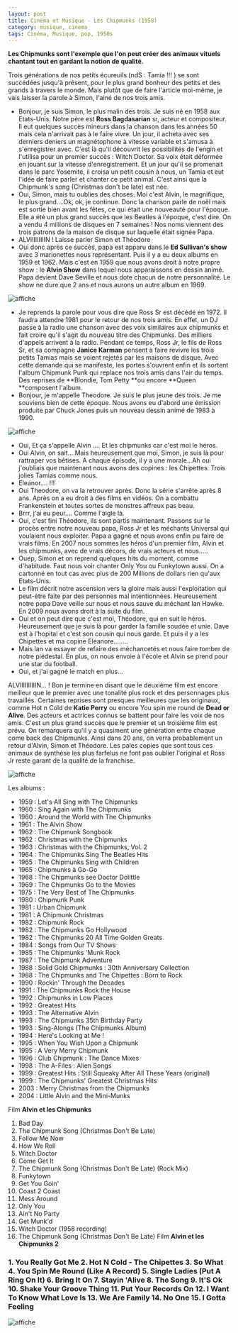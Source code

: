 ```yaml
---
layout: post
title: Cinéma et Musique - Les Chipmunks (1958)
category: musique, cinema
tags: Cinéma, Musique, pop, 1950s
---
```



**Les Chipmunks sont l'exemple que l'on peut créer des animaux vituels chantant tout en gardant la notion de qualité.**

Trois générations de nos petits écureuils (ndS : Tamia !!! ) se sont succédées jusqu'à présent, pour le plus grand bonheur des petits et des grands à travers le monde. Mais plutôt que de faire l'article moi-même, je vais laisser la parole à Simon, l'ainé de nos trois amis.



* Bonjour, je suis Simon, le plus malin des trois. Je suis né en 1958 aux Etats-Unis. Notre père est **Ross Bagdasarian** sr, acteur et compositeur. Il eut quelques succès mineurs dans la chanson dans les années 50 mais cela n'arrivait pas à le faire vivre. Un jour, il acheta avec ses derniers deniers un magnétophone à vitesse variable et s'amusa à s'enregistrer avec. C'est là qu'il découvrit les possibilités de l'engin et l'utilisa pour un premier succès : Witch Doctor. Sa voix était déformée en jouant sur la vitesse d'enregistrement. Et un jour qu'il se promenait dans le parc Yosemite, il croisa un petit cousin à nous, un Tamia et eut l'idée de faire parler et chanter ce petit animal. C'est ainsi que la Chipmunk's song (Christmas don't be late) est née.
* Oui, Simon, mais tu oublies des choses. Moi c'est Alvin, le magnifique, le plus grand….Ok, ok, je continue. Donc la chanson parle de noël mais est sortie bien avant les fêtes, ce qui était une nouveauté pour l'époque. Elle a été un plus grand succès que les Beatles à l'époque, c'est dire. On a vendu 4 millions de disques en 7 semaines ! Nos noms viennent des trois patrons de la maison de disque sur laquelle était signée Papa.
* ALVIIIIIIIIIN ! Laisse parler Simon et Théodore
* Oui donc après ce succès, papa est apparu dans le **Ed Sullivan's show** avec 3 marionettes nous représentant. Puis il y a eu deux albums en 1959 et 1962. Mais c'est en 1959 que nous avons droit à notre propre show : le **Alvin Show** dans lequel nous apparaissons en dessin animé. Papa devient Dave Seville et nous dote chacun de notre personnalité. Le show ne dure que 2 ans et nous aurons un autre album en 1969.

![affiche](http://cheziceman.files.wordpress.com/2014/11/chipmunks2.jpg)

* Je reprends la parole pour vous dire que Ross Sr est décédé en 1972. Il faudra attendre 1981 pour le retour de nos trois amis. En effet, un DJ passe à la radio une chanson avec des voix similaires aux chipmunks et fait croire qu'il s'agit du nouveau titre des Chipmunks. Des milliers d'appels arrivent à la radio. Pendant ce temps, Ross Jr, le fils de Ross Sr, et sa compagne **Janice Karman** pensent à faire revivre les trois petits Tamias mais se voient rejetés par les maisons de disque. Avec cette demande qui se manifeste, les portes s'ouvrent enfin et ils sortent l'album Chipmunk Punk qui replace nos trois amis dans l'air du temps. Des reprises de **Blondie, Tom Petty **ou encore **Queen **composent l'album.
* Bonjour, je m'appelle Theodore. Je suis le plus jeune des trois. Je me souviens bien de cette époque. Nous avons eu d'abord une émission produite par Chuck Jones puis un nouveau dessin animé de 1983 à 1990.

![affiche](http://cheziceman.files.wordpress.com/2014/11/chipmunks3.jpg)


* Oui, Et ça s'appelle Alvin …. Et les chipmunks car c'est moi le héros.
* Oui Alvin, on sait….Mais heureusement que moi, Simon, je suis là pour rattraper vos bêtises. A chaque épisode, il y a une morale…Ah oui j'oubliais que maintenant nous avons des copines : les Chipettes. Trois jolies Tamias comme nous.
* Eleanor…. !!!
* Oui Theodore, on va la retrouver après. Donc la série s'arrête après 8 ans. Après on a eu droit à des films en vidéos. On a combattu Frankenstein et toutes sortes de monstres affreux pas beau.
* Brrr, j'ai eu peur…. Comme l'aigle là.
* Oui, c'est fini Théodore, ils sont partis maintenant. Passons sur le procès entre notre nouveau papa, Ross Jr et les méchants Universal qui voulaient nous exploiter. Papa a gagné et nous avons enfin pu faire de vrais films. En 2007 nous sommes les héros d'un premier film, Alvin et les chipmunks, avec de vrais décors, de vrais acteurs et nous…..
* Ouep, Simon et on reprend quelques hits du moment, comme d'habitude. Faut nous voir chanter Only You ou Funkytown aussi. On a cartonné en tout cas avec plus de 200 Millions de dollars rien qu'aux Etats-Unis.
* Le film décrit notre ascension vers la gloire mais aussi l'exploitation qui peut-être faite par des personnes mal intentionnées. Heureusement notre papa Dave veille sur nous et nous sauve du méchant Ian Hawke. En 2009 nous avons droit à la suite du film.
* Oui et on peut dire que c'est moi, Théodore, qui en suit le héros. Heureusement que je suis là pour garder la famille soudée et unie. Dave est à l'hopital et c'est son cousin qui nous garde. Et puis il y a les Chipettes et ma copine Eleanore……..
* Mais Ian va essayer de refaire des méchancetés et nous faire tomber de notre piédestal. En plus, on nous envoie à l'école et Alvin se prend pour une star du football.
* Oui, et j'ai gagné le match en plus…

ALVIIIIIIIIIIN… ! Bon je termine en disant que le deuxième film est encore meilleur que le premier avec une tonalité plus rock et des personnages plus travaillés. Certaines reprises sont presques meilleures que les originaux, comme Hot n Cold de **Katie Perry** ou encore You spin me round de **Dead or Alive**. Des acteurs et actrices connus se battent pour faire les voix de nos amis. C'est un plus grand succès que le premier et un troisième film est prévu. On remarquera qu'il y a quasiment une génération entre chaque come back des Chipmunks. Ainsi dans 20 ans, on verra probablement un retour d'Alvin, Simon et Théodore. Les pales copies que sont tous ces animaux de synthèse les plus farfelus ne font pas oublier l'original et Ross Jr reste garant de la qualité de la franchise.



![affiche](http://cheziceman.files.wordpress.com/2014/11/chipmunks4.jpg)

Les albums : 
* 1959 : Let's All Sing with The Chipmunks 
* 1960 : Sing Again with The Chipmunks 
* 1960 : Around the World with The Chipmunks 
* 1961 : The Alvin Show 
* 1962 : The Chipmunk Songbook 
* 1962 : Christmas with the Chipmunks 
* 1963 : Christmas with the Chipmunks, Vol. 2 
* 1964 : The Chipmunks Sing The Beatles Hits 
* 1965 : The Chipmunks Sing with Children 
* 1965 : Chipmunks à Go-Go 
* 1968 : The Chipmunks see Doctor Dolittle 
* 1969 : The Chipmunks Go to the Movies 
* 1975 : The Very Best of The Chipmunks 
* 1980 : Chipmunk Punk 
* 1981 : Urban Chipmunk 
* 1981 : A Chipmunk Christmas 
* 1982 : Chipmunk Rock 
* 1982 : The Chipmunks Go Hollywood 
* 1982 : The Chipmunks 20 All Time Golden Greats 
* 1984 : Songs from Our TV Shows 
* 1985 : The Chipmunks 'Munk Rock 
* 1987 : The Chipmunk Adventure 
* 1988 : Solid Gold Chipmunks : 30th Anniversary Collection 
* 1988 : The Chipmunks and The Chipettes : Born to Rock 
* 1990 : Rockin' Through the Decades 
* 1991 : The Chipmunks Rock the House 
* 1992 : Chipmunks in Low Places 
* 1992 : Greatest Hits 
* 1993 : The Alternative Alvin 
* 1993 : The Chipmunks 35th Birthday Party 
* 1993 : Sing-Alongs (The Chipmunks Album) 
* 1994 : Here's Looking at Me ! 
* 1995 : When You Wish Upon a Chipmunk 
* 1995 : A Very Merry Chipmunk 
* 1996 : Club Chipmunk : The Dance Mixes 
* 1998 : The A-Files : Alien Songs 
* 1999 : Greatest Hits : Still Squeaky After All These Years (original) 
* 1999 : The Chipmunks' Greatest Christmas Hits 
* 2003 : Merry Christmas from the Chipmunks 
* 2004 : Little Alvin and the Mini-Munks

Film **Alvin et les Chipmunks**

1. Bad Day 
2. The Chipmunk Song (Christmas Don't Be Late) 
3. Follow Me Now 
4. How We Roll 
5. Witch Doctor 
6. Come Get It 
7. The Chipmunk Song (Christmas Don't Be Late) (Rock Mix) 
8. Funkytown 
9. Get You Goin' 
10. Coast 2 Coast 
11. Mess Around 
12. Only You 
13. Ain't No Party 
14. Get Munk'd 
15. Witch Doctor (1958 recording) 
16. The Chipmunk Song (Christmas Don't Be Late)</h3>
Film **Alvin et les Chipmunks 2**
<h3 class="spip">1. You Really Got Me 2. Hot N Cold - The Chipettes 3. So What 4. You Spin Me Round (Like A Record) 5. Single Ladies (Put A Ring On It) 6. Bring It On 7. Stayin 'Alive 8. The Song 9. It'S Ok 10. Shake Your Groove Thing 11. Put Your Records On 12. I Want To Know What Love Is 13. We Are Family 14. No One 15. I Gotta Feeling</h3>
</div>

![affiche](http://cheziceman.files.wordpress.com/2014/11/chipmunks.jpg)

